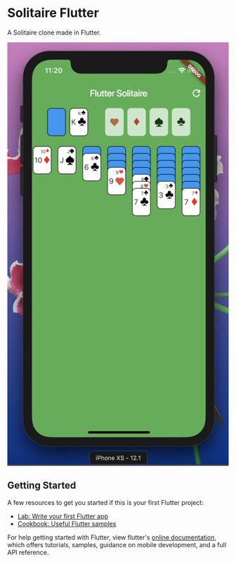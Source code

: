 # Solitaire Flutter

A Solitaire clone made in Flutter.

![alt text](https://github.com/bhavyabihani/solitaire/blob/master/images/solitare_flutter.png)

## Getting Started

A few resources to get you started if this is your first Flutter project:

- [Lab: Write your first Flutter app](https://flutter.io/docs/get-started/codelab)
- [Cookbook: Useful Flutter samples](https://flutter.io/docs/cookbook)

For help getting started with Flutter, view flutter's
[online documentation](https://flutter.io/docs), which offers tutorials, 
samples, guidance on mobile development, and a full API reference.
